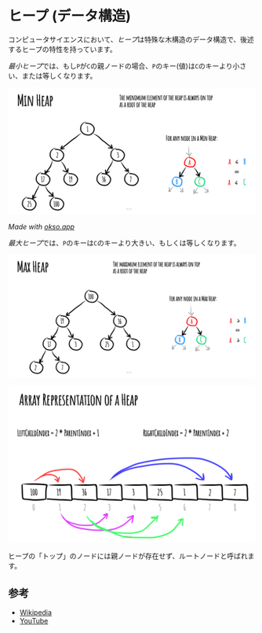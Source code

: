 # ヒープ (データ構造)

コンピュータサイエンスにおいて、*ヒープ*は特殊な木構造のデータ構造で、後述するヒープの特性を持っています。

*最小ヒープ*では、もし`P`が`C`の親ノードの場合、`P`のキー(値)は`C`のキーより小さい、または等しくなります。

![MinHeap](./images/min-heap.jpeg)

*Made with [okso.app](https://okso.app)*

*最大ヒープ*では、`P`のキーは`C`のキーより大きい、もしくは等しくなります。

![MaxHeap](./images/max-heap.jpeg)

![Array Representation](./images/array-representation.jpeg)

ヒープの「トップ」のノードには親ノードが存在せず、ルートノードと呼ばれます。

## 参考

- [Wikipedia](https://en.wikipedia.org/wiki/Heap_(data_structure))
- [YouTube](https://www.youtube.com/watch?v=t0Cq6tVNRBA&index=5&t=0s&list=PLLXdhg_r2hKA7DPDsunoDZ-Z769jWn4R8)
